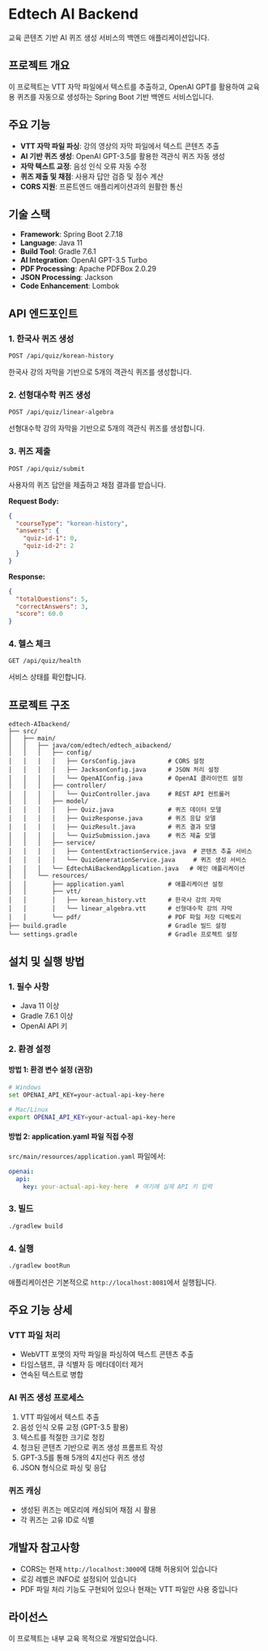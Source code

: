 # Edtech AI Backend

교육 콘텐츠 기반 AI 퀴즈 생성 서비스의 백엔드 애플리케이션입니다.

## 프로젝트 개요

이 프로젝트는 VTT 자막 파일에서 텍스트를 추출하고, OpenAI GPT를 활용하여 교육용 퀴즈를 자동으로 생성하는 Spring Boot 기반 백엔드 서비스입니다.

## 주요 기능

- **VTT 자막 파일 파싱**: 강의 영상의 자막 파일에서 텍스트 콘텐츠 추출
- **AI 기반 퀴즈 생성**: OpenAI GPT-3.5를 활용한 객관식 퀴즈 자동 생성
- **자막 텍스트 교정**: 음성 인식 오류 자동 수정
- **퀴즈 제출 및 채점**: 사용자 답안 검증 및 점수 계산
- **CORS 지원**: 프론트엔드 애플리케이션과의 원활한 통신

## 기술 스택

- **Framework**: Spring Boot 2.7.18
- **Language**: Java 11
- **Build Tool**: Gradle 7.6.1
- **AI Integration**: OpenAI GPT-3.5 Turbo
- **PDF Processing**: Apache PDFBox 2.0.29
- **JSON Processing**: Jackson
- **Code Enhancement**: Lombok

## API 엔드포인트

### 1. 한국사 퀴즈 생성
```
POST /api/quiz/korean-history
```
한국사 강의 자막을 기반으로 5개의 객관식 퀴즈를 생성합니다.

### 2. 선형대수학 퀴즈 생성
```
POST /api/quiz/linear-algebra
```
선형대수학 강의 자막을 기반으로 5개의 객관식 퀴즈를 생성합니다.

### 3. 퀴즈 제출
```
POST /api/quiz/submit
```
사용자의 퀴즈 답안을 제출하고 채점 결과를 받습니다.

**Request Body:**
```json
{
  "courseType": "korean-history",
  "answers": {
    "quiz-id-1": 0,
    "quiz-id-2": 2
  }
}
```

**Response:**
```json
{
  "totalQuestions": 5,
  "correctAnswers": 3,
  "score": 60.0
}
```

### 4. 헬스 체크
```
GET /api/quiz/health
```
서비스 상태를 확인합니다.

## 프로젝트 구조

```
edtech-AIbackend/
├── src/
│   ├── main/
│   │   ├── java/com/edtech/edtech_aibackend/
│   │   │   ├── config/
│   │   │   │   ├── CorsConfig.java         # CORS 설정
│   │   │   │   ├── JacksonConfig.java      # JSON 처리 설정
│   │   │   │   └── OpenAIConfig.java       # OpenAI 클라이언트 설정
│   │   │   ├── controller/
│   │   │   │   └── QuizController.java     # REST API 컨트롤러
│   │   │   ├── model/
│   │   │   │   ├── Quiz.java               # 퀴즈 데이터 모델
│   │   │   │   ├── QuizResponse.java       # 퀴즈 응답 모델
│   │   │   │   ├── QuizResult.java         # 퀴즈 결과 모델
│   │   │   │   └── QuizSubmission.java     # 퀴즈 제출 모델
│   │   │   ├── service/
│   │   │   │   ├── ContentExtractionService.java  # 콘텐츠 추출 서비스
│   │   │   │   └── QuizGenerationService.java     # 퀴즈 생성 서비스
│   │   │   └── EdtechAiBackendApplication.java   # 메인 애플리케이션
│   │   └── resources/
│   │       ├── application.yaml            # 애플리케이션 설정
│   │       ├── vtt/
│   │       │   ├── korean_history.vtt      # 한국사 강의 자막
│   │       │   └── linear_algebra.vtt      # 선형대수학 강의 자막
│   │       └── pdf/                        # PDF 파일 저장 디렉토리
├── build.gradle                            # Gradle 빌드 설정
└── settings.gradle                         # Gradle 프로젝트 설정
```

## 설치 및 실행 방법

### 1. 필수 사항
- Java 11 이상
- Gradle 7.6.1 이상
- OpenAI API 키

### 2. 환경 설정

#### 방법 1: 환경 변수 설정 (권장)
```bash
# Windows
set OPENAI_API_KEY=your-actual-api-key-here

# Mac/Linux
export OPENAI_API_KEY=your-actual-api-key-here
```

#### 방법 2: application.yaml 파일 직접 수정
`src/main/resources/application.yaml` 파일에서:
```yaml
openai:
  api:
    key: your-actual-api-key-here  # 여기에 실제 API 키 입력
```

### 3. 빌드
```bash
./gradlew build
```

### 4. 실행
```bash
./gradlew bootRun
```

애플리케이션은 기본적으로 `http://localhost:8081`에서 실행됩니다.

## 주요 기능 상세

### VTT 파일 처리
- WebVTT 포맷의 자막 파일을 파싱하여 텍스트 콘텐츠 추출
- 타임스탬프, 큐 식별자 등 메타데이터 제거
- 연속된 텍스트로 병합

### AI 퀴즈 생성 프로세스
1. VTT 파일에서 텍스트 추출
2. 음성 인식 오류 교정 (GPT-3.5 활용)
3. 텍스트를 적절한 크기로 청킹
4. 청크된 콘텐츠 기반으로 퀴즈 생성 프롬프트 작성
5. GPT-3.5를 통해 5개의 4지선다 퀴즈 생성
6. JSON 형식으로 파싱 및 응답

### 퀴즈 캐싱
- 생성된 퀴즈는 메모리에 캐싱되어 채점 시 활용
- 각 퀴즈는 고유 ID로 식별

## 개발자 참고사항

- CORS는 현재 `http://localhost:3000`에 대해 허용되어 있습니다
- 로깅 레벨은 INFO로 설정되어 있습니다
- PDF 파일 처리 기능도 구현되어 있으나 현재는 VTT 파일만 사용 중입니다

## 라이선스

이 프로젝트는 내부 교육 목적으로 개발되었습니다.